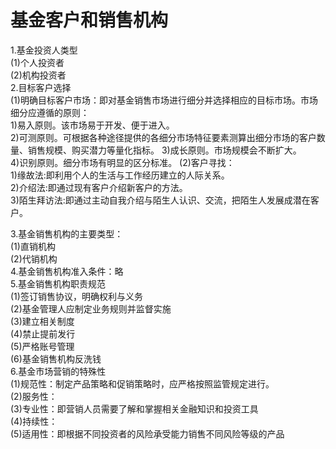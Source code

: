# 基金客户和销售机构  

1.基金投资人类型    
  (1)个人投资者  
  (2)机构投资者  
2.目标客户选择    
  (1)明确目标客户市场：即对基金销售市场进行细分并选择相应的目标市场。市场细分应遵循的原则：  
     1)易入原则。该市场易于开发、便于进入。  
     2)可测原则。可根据各种途径提供的各细分市场特征要素测算出细分市场的客户数量、销售规模、购买潜力等量化指标。 
     3)成长原则。市场规模会不断扩大。  
     4)识别原则。细分市场有明显的区分标准。 
  (2)客户寻找：  
     1)缘故法:即利用个人的生活与工作经历建立的人际关系。    
     2)介绍法:即通过现有客户介绍新客户的方法。    
     3)陌生拜访法:即通过主动自我介绍与陌生人认识、交流，把陌生人发展成潜在客户。   
      
3.基金销售机构的主要类型：    
  (1)直销机构  
  (2)代销机构  
4.基金销售机构准入条件：略    
5.基金销售机构职责规范    
 (1)签订销售协议，明确权利与义务    
 (2)基金管理人应制定业务规则并监督实施    
 (3)建立相关制度    
 (4)禁止提前发行   
 (5)严格账号管理    
 (6)基金销售机构反洗钱    
6.基金市场营销的特殊性    
  (1)规范性：制定产品策略和促销策略时，应严格按照监管规定进行。    
  (2)服务性：    
  (3)专业性：即营销人员需要了解和掌握相关金融知识和投资工具     
  (4)持续性：     
  (5)适用性：即根据不同投资者的风险承受能力销售不同风险等级的产品    